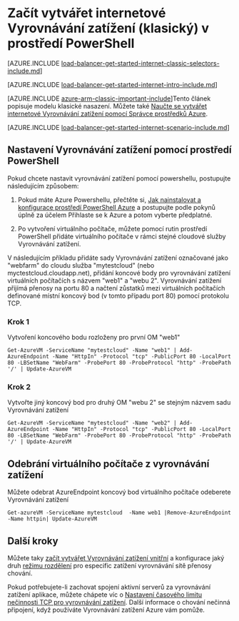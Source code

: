 <properties
   pageTitle="Začít vytvářet internetové Vyrovnávání zatížení v klasického režimu pomocí prostředí PowerShell | Microsoft Azure"
   description="Naučte se vytvářet internetové Vyrovnávání zatížení v klasického režimu pomocí prostředí PowerShell"
   services="load-balancer"
   documentationCenter="na"
   authors="sdwheeler"
   manager="carmonm"
   editor=""
   tags="azure-service-management"
/>
<tags
   ms.service="load-balancer"
   ms.devlang="na"
   ms.topic="get-started-article"
   ms.tgt_pltfrm="na"
   ms.workload="infrastructure-services"
   ms.date="04/05/2016"
   ms.author="sewhee" />

# <a name="get-started-creating-an-internet-facing-load-balancer-classic-in-powershell"></a>Začít vytvářet internetové Vyrovnávání zatížení (klasický) v prostředí PowerShell

[AZURE.INCLUDE [load-balancer-get-started-internet-classic-selectors-include.md](../../includes/load-balancer-get-started-internet-classic-selectors-include.md)]

[AZURE.INCLUDE [load-balancer-get-started-internet-intro-include.md](../../includes/load-balancer-get-started-internet-intro-include.md)]

[AZURE.INCLUDE [azure-arm-classic-important-include](../../includes/azure-arm-classic-important-include.md)]Tento článek popisuje modelu klasické nasazení. Můžete také [Naučte se vytvářet internetové Vyrovnávání zatížení pomocí Správce prostředků Azure](load-balancer-get-started-internet-arm-ps.md).

[AZURE.INCLUDE [load-balancer-get-started-internet-scenario-include.md](../../includes/load-balancer-get-started-internet-scenario-include.md)]



## <a name="set-up-load-balancer-using-powershell"></a>Nastavení Vyrovnávání zatížení pomocí prostředí PowerShell

Pokud chcete nastavit vyrovnávání zatížení pomocí powershellu, postupujte následujícím způsobem:

1. Pokud máte Azure Powershellu, přečtěte si, [Jak nainstalovat a konfigurace prostředí PowerShell Azure](../../articles/powershell-install-configure.md) a postupujte podle pokynů úplně za účelem Přihlaste se k Azure a potom vyberte předplatné.


2. Po vytvoření virtuálního počítače, můžete pomocí rutin prostředí PowerShell přidáte virtuálního počítače v rámci stejné cloudové služby Vyrovnávání zatížení.

V následujícím příkladu přidáte sady Vyrovnávání zatížení označované jako "webfarm" do cloudu služba "mytestcloud" (nebo myctestcloud.cloudapp.net), přidání koncové body pro vyrovnávání zatížení virtuálních počítačích s názvem "web1" a "webu 2". Vyrovnávání zatížení přijímá přenosy na portu 80 a načtení zůstatků mezi virtuálních počítačích definované místní koncový bod (v tomto případu port 80) pomocí protokolu TCP.


### <a name="step-1"></a>Krok 1
Vytvoření koncového bodu rozloženy pro první OM "web1"

    Get-AzureVM -ServiceName "mytestcloud" -Name "web1" | Add-AzureEndpoint -Name "HttpIn" -Protocol "tcp" -PublicPort 80 -LocalPort 80 -LBSetName "WebFarm" -ProbePort 80 -ProbeProtocol "http" -ProbePath '/' | Update-AzureVM

### <a name="step-2"></a>Krok 2

Vytvořte jiný koncový bod pro druhý OM "webu 2" se stejným názvem sadu Vyrovnávání zatížení

    Get-AzureVM -ServiceName "mytestcloud" -Name "web2" | Add-AzureEndpoint -Name "HttpIn" -Protocol "tcp" -PublicPort 80 -LocalPort 80 -LBSetName "WebFarm" -ProbePort 80 -ProbeProtocol "http" -ProbePath '/' | Update-AzureVM

## <a name="remove-a-virtual-machine-from-a-load-balancer"></a>Odebrání virtuálního počítače z vyrovnávání zatížení

Můžete odebrat AzureEndpoint koncový bod virtuálního počítače odeberete Vyrovnávání zatížení

    Get-azureVM -ServiceName mytestcloud  -Name web1 |Remove-AzureEndpoint -Name httpin| Update-AzureVM

## <a name="next-steps"></a>Další kroky

Můžete taky [začít vytvářet Vyrovnávání zatížení vnitřní](load-balancer-get-started-ilb-classic-ps.md) a konfigurace jaký druh [režimu rozdělení](load-balancer-distribution-mode.md) pro especific zatížení vyrovnávání sítě přenosy chování.

Pokud potřebujete-li zachovat spojení aktivní serverů za vyrovnávání zatížení aplikace, můžete chápete víc o [Nastavení časového limitu nečinnosti TCP pro vyrovnávání zatížení](load-balancer-tcp-idle-timeout.md). Další informace o chování nečinná připojení, když používáte Vyrovnávání zatížení Azure vám pomůže.


